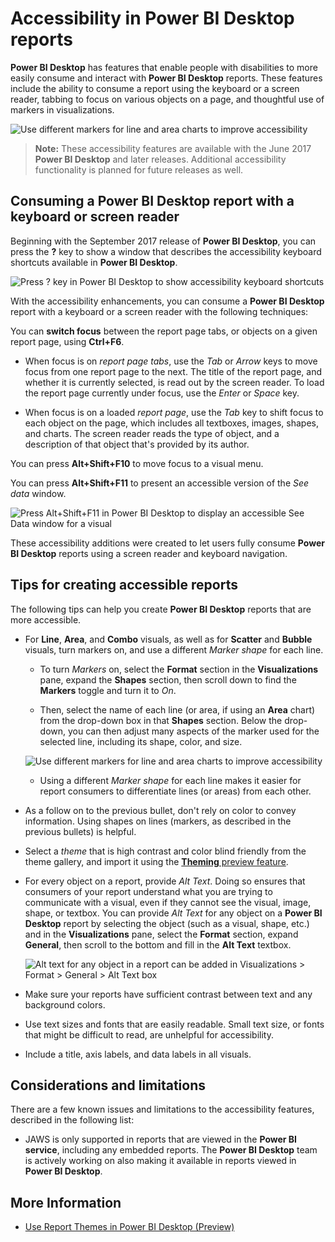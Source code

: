<properties
   pageTitle="Accessibility in Power BI Desktop reports"
   description="Features and suggestions for creating accessible Power BI Desktop reports"
   services="powerbi"
   documentationCenter=""
   authors="davidiseminger"
   manager="erikre"
   backup=""
   editor=""
   tags=""
   qualityFocus="no"
   qualityDate=""/>

<tags
   ms.service="powerbi"
   ms.devlang="NA"
   ms.topic="article"
   ms.tgt_pltfrm="NA"
   ms.workload="powerbi"
   ms.date="10/02/2017"
   ms.author="davidi"/>

# Accessibility in Power BI Desktop reports

**Power BI Desktop** has features that enable people with disabilities to more easily consume and interact with **Power BI Desktop** reports. These features include the ability to consume a report using the keyboard or a screen reader, tabbing to focus on various objects on a page, and thoughtful use of markers in visualizations.

![Use different markers for line and area charts to improve accessibility](media/powerbi-desktop-accessibility/accessibility_01.png)

> **Note:** These accessibility features are available with the June 2017 **Power BI Desktop** and later releases. Additional accessibility functionality is planned for future releases as well.

## Consuming a Power BI Desktop report with a keyboard or screen reader

Beginning with the September 2017 release of **Power BI Desktop**, you can press the **?** key to show a window that describes the accessibility keyboard shortcuts available in **Power BI Desktop**.

![Press ? key in Power BI Desktop to show accessibility keyboard shortcuts](media/powerbi-desktop-accessibility/accessibility_03.png)

With the accessibility enhancements, you can consume a **Power BI Desktop** report with a keyboard or a screen reader with the following techniques:

You can **switch focus** between the report page tabs, or objects on a given report page, using **Ctrl+F6**.

-   When focus is on *report page tabs*, use the *Tab* or *Arrow* keys to move focus from one report page to the next. The title of the report page, and whether it is currently selected, is read out by the screen reader. To load the report page currently under focus, use the *Enter* or *Space* key.

-   When focus is on a loaded *report page*, use the *Tab* key to shift focus to each object on the page, which includes all textboxes, images, shapes, and charts. The screen reader reads the type of object, and a description of that object that's provided by its author. 

You can press **Alt+Shift+F10** to move focus to a visual menu.

You can press **Alt+Shift+F11** to present an accessible version of the *See data* window.

![Press Alt+Shift+F11 in Power BI Desktop to display an accessible See Data window for a visual](media/powerbi-desktop-accessibility/accessibility_04.png)

These accessibility additions were created to let users fully consume **Power BI Desktop** reports using a screen reader and keyboard navigation.


## Tips for creating accessible reports

The following tips can help you create **Power BI Desktop** reports that are more accessible.

-   For **Line**, **Area**, and **Combo** visuals, as well as for **Scatter** and **Bubble** visuals, turn markers on, and use a different *Marker shape* for each line.
    -   To turn *Markers* on, select the **Format** section in the **Visualizations** pane, expand the **Shapes** section, then scroll down to find the **Markers** toggle and turn it to *On*.

    -   Then, select the name of each line (or area, if using an **Area** chart) from the drop-down box in that **Shapes** section. Below the drop-down, you can then adjust many aspects of the marker used for the selected line, including its shape, color, and size.

    ![Use different markers for line and area charts to improve accessibility](media/powerbi-desktop-accessibility/accessibility_01.png)

    -   Using a different *Marker shape* for each line makes it easier for report consumers to differentiate lines (or areas) from each other.

-   As a follow on to the previous bullet, don't rely on color to convey information. Using shapes on lines (markers, as described in the previous bullets) is helpful.

-   Select a *theme* that is high contrast and color blind friendly from the theme gallery, and import it using the [**Theming** preview feature](powerbi-desktop-report-themes.md).

-   For every object on a report, provide *Alt Text*. Doing so ensures that consumers of your report understand what you are trying to communicate with a visual, even if they cannot see the visual, image, shape, or textbox. You can provide *Alt Text* for any object on a **Power BI Desktop** report by selecting the object (such as a visual, shape, etc.) and in the **Visualizations** pane, select the **Format** section, expand **General**, then scroll to the bottom and fill in the **Alt Text** textbox.

    ![Alt text for any object in a report can be added in Visualizations > Format > General > Alt Text box](media/powerbi-desktop-accessibility/accessibility_02.png)

-   Make sure your reports have sufficient contrast between text and any background colors.

-   Use text sizes and fonts that are easily readable. Small text size, or fonts that might be difficult to read, are unhelpful for accessibility.

-   Include a title, axis labels, and data labels in all visuals.


## Considerations and limitations

There are a few known issues and limitations to the accessibility features, described in the following list:

-   JAWS is only supported in reports that are viewed in the **Power BI service**, including any embedded reports. The **Power BI Desktop** team is actively working on also making it available in reports viewed in **Power BI Desktop**.



## More Information

-   [Use Report Themes in Power BI Desktop (Preview)](powerbi-desktop-report-themes.md)
